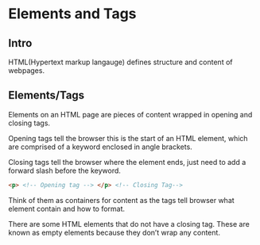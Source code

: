 # Elements and Tags

## Intro
HTML(Hypertext markup langauge) defines structure and content of webpages.

## Elements/Tags
Elements on an HTML page are pieces of content wrapped in opening and closing tags.

Opening tags tell the browser this is the start of an HTML element, which are comprised of a keyword enclosed in angle brackets.

Closing tags tell the browser where the element ends, just need to add a forward slash before the keyword.
```HTML
<p> <!-- Opening tag --> </p> <!-- Closing Tag-->
```
Think of them as containers for content as the tags tell  browser what element contain and how to format.

There are some HTML elements that do not have a closing tag. These are known as empty elements because they don’t wrap any content.
